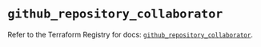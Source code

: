 # `github_repository_collaborator`

Refer to the Terraform Registry for docs: [`github_repository_collaborator`](https://registry.terraform.io/providers/integrations/github/6.3.1/docs/resources/repository_collaborator).
